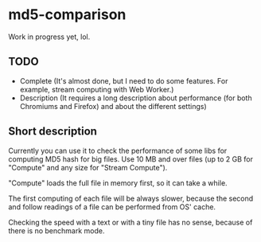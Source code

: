 # md5-comparison

Work in progress yet, lol.

## TODO
- Complete (It's almost done, but I need to do some features. For example, stream computing with Web Worker.)
- Description (It requires a long description about performance (for both Chromiums and Firefox) and about the different settings)

## Short description

Currently you can use it to check the performance of some libs for computing MD5 hash for big files. Use 10 MB and over files (up to 2 GB for "Compute" and any size for "Stream Compute").

"Compute" loads the full file in memory first, so it can take a while.

The first computing of each file will be always slower, because the second and follow readings of a file can be performed from OS' cache.

Checking the speed with a text or with a tiny file has no sense, because of there is no benchmark mode.
